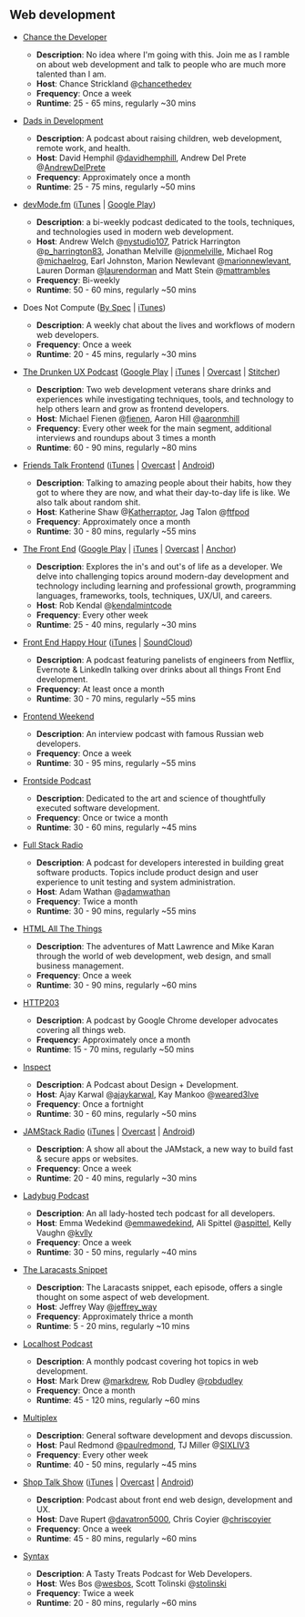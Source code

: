 ## Web development

-   [Chance the Developer](https://chancethedev.com/)
    
    -   **Description**: No idea where I'm going with this. Join me as I ramble on about web development and talk to people who are much more talented than I am.
    -   **Host**: Chance Strickland @[chancethedev](https://twitter.com/chancethedev)
    -   **Frequency**: Once a week
    -   **Runtime**: 25 - 65 mins, regularly ~30 mins
-   [Dads in Development](http://www.dadsindev.com/)
    
    -   **Description**: A podcast about raising children, web development, remote work, and health.
    -   **Host**: David Hemphil @[davidhemphill](https://twitter.com/davidhemphill), Andrew Del Prete @[AndrewDelPrete](https://twitter.com/AndrewDelPrete)
    -   **Frequency**: Approximately once a month
    -   **Runtime**: 25 - 75 mins, regularly ~50 mins
-   [devMode.fm](https://devmode.fm/) ([iTunes](https://itunes.apple.com/us/podcast/devmode-fm/id1323364824?mt=2) | [Google Play](https://play.google.com/music/m/Ijjc3udlxfsiqqilxxs7k2pqrbu?t=devModefm))
    
    -   **Description**: a bi-weekly podcast dedicated to the tools, techniques, and technologies used in modern web development.
    -   **Host**: Andrew Welch @[nystudio107](https://twitter.com/nystudio107), Patrick Harrington @[p\_harrington83](https://twitter.com/p_harrington83), Jonathan Melville @[jonmelville](https://twitter.com/jonmelville), Michael Rog @[michaelrog](https://twitter.com/michaelrog), Earl Johnston, Marion Newlevant @[marionnewlevant](https://twitter.com/marionnewlevant), Lauren Dorman @[laurendorman](https://twitter.com/laurendorman) and Matt Stein @[mattrambles](https://twitter.com/mattrambles)
    -   **Frequency**: Bi-weekly
    -   **Runtime**: 50 - 60 mins, regularly ~50 mins
-   Does Not Compute ([By Spec](https://spec.fm/podcasts/does-not-compute) | [iTunes](https://itunes.apple.com/us/podcast/does-not-compute/id1048731980?mt=2))
    
    -   **Description**: A weekly chat about the lives and workflows of modern web developers.
    -   **Frequency**: Once a week
    -   **Runtime**: 20 - 45 mins, regularly ~30 mins
-   [The Drunken UX Podcast](https://drunkenux.com/) ([Google Play](https://play.google.com/music/listen?u=0#/ps/I24xc7c5pgs76paxxaddd4asigi) | [iTunes](https://itunes.apple.com/us/podcast/the-drunken-ux-podcast/id1335183280?mt=2) | [Overcast](https://overcast.fm/itunes1335183280/the-drunken-ux-podcast) | [Stitcher](https://www.stitcher.com/podcast/fienen/the-drunken-ux-podcast))
    
    -   **Description**: Two web development veterans share drinks and experiences while investigating techniques, tools, and technology to help others learn and grow as frontend developers.
    -   **Host**: Michael Fienen @[fienen](https://twitter.com/fienen), Aaron Hill @[aaronmhill](https://twitter.com/aaronmhill)
    -   **Frequency**: Every other week for the main segment, additional interviews and roundups about 3 times a month
    -   **Runtime**: 60 - 90 mins, regularly ~80 mins
-   [Friends Talk Frontend](https://friendstalkfrontend.com/) ([iTunes](https://itunes.apple.com/us/podcast/friends-talk-frontend/id1190447982) | [Overcast](https://overcast.fm/itunes1190447982/friends-talk-frontend) | [Android](https://subscribeonandroid.com/feeds.soundcloud.com/users/soundcloud:users:278649100/sounds.rss))
    
    -   **Description**: Talking to amazing people about their habits, how they got to where they are now, and what their day-to-day life is like. We also talk about random shit.
    -   **Host**: Katherine Shaw @[Katherraptor](https://twitter.com/Katherraptor), Jag Talon @[ftfpod](https://twitter.com/ftfpod)
    -   **Frequency**: Approximately once a month
    -   **Runtime**: 30 - 80 mins, regularly ~55 mins
-   [The Front End](https://thefrontendpodcast.site/) ([Google Play](https://www.google.com/podcasts?feed=aHR0cHM6Ly9hbmNob3IuZm0vcy8xM2IxMjNhNC9wb2RjYXN0L3Jzcw==) | [iTunes](https://podcasts.apple.com/gb/podcast/the-front-end/id1499349107) | [Overcast](https://overcast.fm/itunes1499349107/the-front-end) | [Anchor](https://anchor.fm/s/13b123a4/podcast/rss))
    
    -   **Description**: Explores the in's and out's of life as a developer. We delve into challenging topics around modern-day development and technology including learning and professional growth, programming languages, frameworks, tools, techniques, UX/UI, and careers.
    -   **Host**: Rob Kendal @[kendalmintcode](https://twitter.com/kendalmintcode)
    -   **Frequency**: Every other week
    -   **Runtime**: 25 - 40 mins, regularly ~30 mins
-   [Front End Happy Hour](http://frontendhappyhour.com/) ([iTunes](https://itunes.apple.com/us/podcast/front-end-happy-hour/id1089047924?mt=2) | [SoundCloud](https://soundcloud.com/front-end-happy-hour))
    
    -   **Description**: A podcast featuring panelists of engineers from Netflix, Evernote & LinkedIn talking over drinks about all things Front End development.
    -   **Frequency**: At least once a month
    -   **Runtime**: 30 - 70 mins, regularly ~55 mins
-   [Frontend Weekend](https://soundcloud.com/frontend-weekend)
    
    -   **Description**: An interview podcast with famous Russian web developers.
    -   **Frequency**: Once a week
    -   **Runtime**: 30 - 95 mins, regularly ~55 mins
-   [Frontside Podcast](https://frontside.io/podcast/)
    
    -   **Description**: Dedicated to the art and science of thoughtfully executed software development.
    -   **Frequency**: Once or twice a month
    -   **Runtime**: 30 - 60 mins, regularly ~45 mins
-   [Full Stack Radio](http://www.fullstackradio.com/)
    
    -   **Description**: A podcast for developers interested in building great software products. Topics include product design and user experience to unit testing and system administration.
    -   **Host**: Adam Wathan @[adamwathan](https://twitter.com/adamwathan)
    -   **Frequency**: Twice a month
    -   **Runtime**: 30 - 90 mins, regularly ~55 mins
-   [HTML All The Things](https://www.htmlallthethings.com/hub/Podcast)
    
    -   **Description**: The adventures of Matt Lawrence and Mike Karan through the world of web development, web design, and small business management.
    -   **Frequency**: Once a week
    -   **Runtime**: 30 - 90 mins, regularly ~60 mins
-   [HTTP203](https://developers.google.com/web/shows/http203/podcast/)
    
    -   **Description**: A podcast by Google Chrome developer advocates covering all things web.
    -   **Frequency**: Approximately once a month
    -   **Runtime**: 15 - 70 mins, regularly ~50 mins
-   [Inspect](https://inspect.fm/)
    
    -   **Description**: A Podcast about Design + Development.
    -   **Host**: Ajay Karwal @[ajaykarwal](https://twitter.com/ajaykarwal/), Kay Mankoo @[weared3lve](https://twitter.com/weared3lve/)
    -   **Frequency**: Once a fortnight
    -   **Runtime**: 30 - 60 mins, regularly ~50 mins
-   [JAMStack Radio](https://www.heavybit.com/library/podcasts/jamstack-radio/) ([iTunes](https://itunes.apple.com/us/podcast/jamstack-radio/id1148797643) | [Overcast](https://overcast.fm/itunes1148797643/jamstack-radio) | [Android](https://subscribeonandroid.com/www.heavybit.com/category/library/podcasts/jamstack-radio/feed))
    
    -   **Description**: A show all about the JAMstack, a new way to build fast & secure apps or websites.
    -   **Frequency**: Once a week
    -   **Runtime**: 20 - 40 mins, regularly ~30 mins
-   [Ladybug Podcast](https://ladybug.dev/)
    
    -   **Description**: An all lady-hosted tech podcast for all developers.
    -   **Host**: Emma Wedekind @[emmawedekind](https://twitter.com/emmawedekind), Ali Spittel @[aspittel](https://twitter.com/aspittel), Kelly Vaughn @[kvlly](https://twitter.com/kvlly)
    -   **Frequency**: Once a week
    -   **Runtime**: 30 - 50 mins, regularly ~40 mins
-   [The Laracasts Snippet](https://laracasts.com/podcast)
    
    -   **Description**: The Laracasts snippet, each episode, offers a single thought on some aspect of web development.
    -   **Host**: Jeffrey Way @[jeffrey\_way](https://twitter.com/jeffrey_way)
    -   **Frequency**: Approximately thrice a month
    -   **Runtime**: 5 - 20 mins, regularly ~10 mins
-   [Localhost Podcast](https://localhost.fm/)
    
    -   **Description**: A monthly podcast covering hot topics in web development.
    -   **Host**: Mark Drew @[markdrew](https://twitter.com/markdrew), Rob Dudley @[robdudley](https://twitter.com/robdudley)
    -   **Frequency**: Once a month
    -   **Runtime**: 45 - 120 mins, regularly ~60 mins
-   [Multiplex](https://www.multiplexpodcast.com/)
    
    -   **Description**: General software development and devops discussion.
    -   **Host**: Paul Redmond @[paulredmond](https://twitter.com/paulredmond), TJ Miller @[SIXLIV3](https://twitter.com/SIXLIV3)
    -   **Frequency**: Every other week
    -   **Runtime**: 40 - 50 mins, regularly ~45 mins
-   [Shop Talk Show](http://shoptalkshow.com/) ([iTunes](https://itunes.apple.com/us/podcast/shoptalk/id493890455) | [Overcast](https://overcast.fm/itunes493890455/shoptalk) | [Android](https://subscribeonandroid.com/shoptalkshow.com/feed/podcast/))
    
    -   **Description**: Podcast about front end web design, development and UX.
    -   **Host**: Dave Rupert @[davatron5000](https://twitter.com/davatron5000), Chris Coyier @[chriscoyier](https://twitter.com/chriscoyier)
    -   **Frequency**: Once a week
    -   **Runtime**: 45 - 80 mins, regularly ~60 mins
-   [Syntax](https://syntax.fm/)
    
    -   **Description**: A Tasty Treats Podcast for Web Developers.
    -   **Host**: Wes Bos @[wesbos](https://twitter.com/wesbos), Scott Tolinski @[stolinski](https://twitter.com/stolinski)
    -   **Frequency**: Twice a week
    -   **Runtime**: 20 - 80 mins, regularly ~60 mins